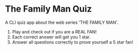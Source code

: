 # The Family Man Quiz  
A CLI quiz app about the web series 'THE FAMILY MAN'.
1. Play and check out if you are a REAL FAN!
2. Each correct answer will get you 1 star.
3. Answer all questions correctly to prove yourself a 5 star fan!
